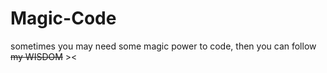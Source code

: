 # Magic-Code
sometimes you may need some magic power to code, then you can follow ~~my WISDOM~~ >&lt;
